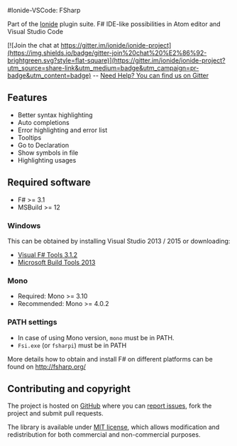 #Ionide-VSCode: FSharp

Part of the [Ionide](http://ionide.io) plugin suite.
F# IDE-like possibilities in Atom editor and Visual Studio Code

[![Join the chat at https://gitter.im/ionide/ionide-project](https://img.shields.io/badge/gitter-join%20chat%20%E2%86%92-brightgreen.svg?style=flat-square)](https://gitter.im/ionide/ionide-project?utm_source=share-link&utm_medium=badge&utm_campaign=pr-badge&utm_content=badge) --  [Need Help? You can find us on Gitter](https://gitter.im/ionide/ionide-project)

## Features

- Better syntax highlighting
- Auto completions
- Error highlighting and error list
- Tooltips
- Go to Declaration
- Show symbols in file
- Highlighting usages

## Required software

* F# >= 3.1
* MSBuild >= 12

### Windows

This can be obtained by installing Visual Studio 2013 / 2015 or downloading:

* [Visual F# Tools 3.1.2](http://www.microsoft.com/en-us/download/details.aspx?id=44011)
* [Microsoft Build Tools 2013](https://www.microsoft.com/en-us/download/details.aspx?id=40760)

### Mono

* Required: Mono >= 3.10
* Recommended: Mono >= 4.0.2

### PATH settings

* In case of using Mono version, `mono` must be in PATH.
* `Fsi.exe` (or `fsharpi`) must be in PATH

More details how to obtain and install F# on different platforms can be found on http://fsharp.org/

## Contributing and copyright

The project is hosted on [GitHub](https://github.com/ionide/ionide-vscode-fsharp) where you can [report issues](https://github.com/ionide/ionide-vscode-fsharp/issues), fork
the project and submit pull requests.

The library is available under [MIT license](https://github.com/ionide/ionide-vscode-fsharp/blob/master/LICENSE.md), which allows modification and
redistribution for both commercial and non-commercial purposes.
